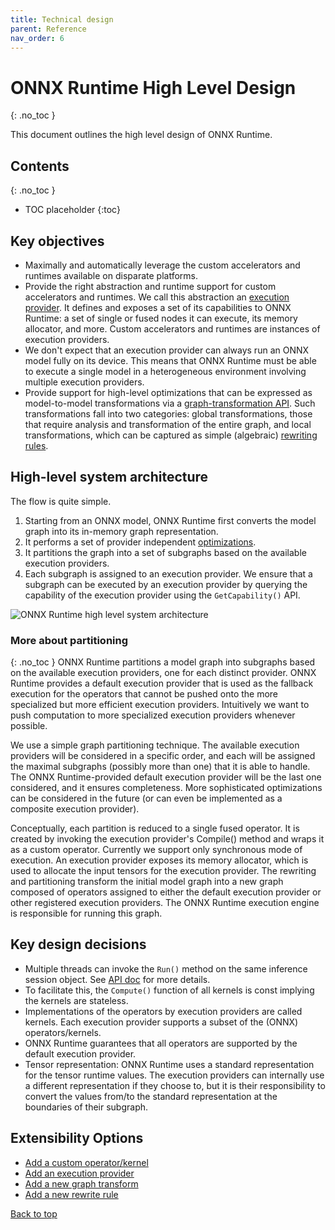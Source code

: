 ```yaml
---
title: Technical design
parent: Reference
nav_order: 6
---
```


# ONNX Runtime High Level Design
{: .no_toc }

This document outlines the high level design of ONNX Runtime.

## Contents
{: .no_toc }

* TOC placeholder
{:toc}

## Key objectives

* Maximally and automatically leverage the custom accelerators and runtimes
available on disparate platforms.
* Provide the right abstraction and runtime support for custom accelerators and
runtimes. We call this abstraction an [execution
provider](https://github.com/microsoft/onnxruntime/tree/master/include//onnxruntime/core/framework/execution_provider.h). It defines and exposes a set of
its capabilities to ONNX Runtime: a set of single or fused nodes it can
execute, its memory allocator, and more. Custom accelerators and runtimes are
instances of execution providers.
* We don't expect that an execution provider can always run an ONNX model fully
on its device. This means that ONNX Runtime must be able to execute a single
model in a heterogeneous environment involving multiple execution providers.
* Provide support for high-level optimizations that can be expressed as
model-to-model transformations via a [graph-transformation
API](https://github.com/microsoft/onnxruntime/tree/master/include//onnxruntime/core/optimizer/graph_transformer.h). Such
transformations fall into two categories: global transformations, those that
require analysis and transformation of the entire graph, and local
transformations, which can be captured as simple (algebraic) [rewriting
rules](https://github.com/microsoft/onnxruntime/tree/master/include//onnxruntime/core/optimizer/rewrite_rule.h).

## High-level system architecture

The flow is quite simple.
1. Starting from an ONNX model, ONNX Runtime first
converts the model graph into its in-memory graph representation.
2. It performs a set of provider independent [optimizations](../performance/graph-optimizations).
3. It partitions the graph into a set of subgraphs based on the available execution providers.
4. Each subgraph is assigned to an execution provider. We ensure that a subgraph can be executed by an execution provider by querying the capability of the execution provider using the `GetCapability()` API.

![ONNX Runtime high level system architecture](https://azurecomcdn.azureedge.net/mediahandler/acomblog/media/Default/blog/228d22d3-6e3e-48b1-811c-1d48353f031c.png)

### More about partitioning
{: .no_toc }
ONNX Runtime partitions a model graph into subgraphs based on the available execution providers, one for each distinct provider. ONNX Runtime provides a default execution provider that is used as the fallback execution for the
operators that cannot be pushed onto the more specialized but more efficient execution providers. Intuitively we want to push computation to more specialized execution providers whenever possible.

We use a simple graph partitioning technique. The available execution providers will be considered in a specific order, and each will be assigned the maximal subgraphs (possibly more than one) that it is able to handle. The ONNX Runtime-provided default execution provider will be the last one considered, and it ensures completeness. More sophisticated optimizations can be considered in the future (or can even be implemented as a composite execution provider).

Conceptually, each partition is reduced to a single fused operator. It is created by invoking the execution provider's Compile() method and wraps it as a custom operator. Currently we support only synchronous mode of execution. An execution provider exposes its memory allocator, which is used to allocate the input tensors for the execution provider. The rewriting and partitioning transform the initial model graph into a new graph composed of operators assigned to either the default execution provider or other registered execution providers. The ONNX Runtime execution engine is responsible for running this graph.

## Key design decisions

* Multiple threads can invoke the `Run()` method on the same
inference session object. See [API doc](../get-started/with-c.md) for more details.
* To facilitate this, the `Compute()` function of all kernels is const
implying the kernels are stateless.
* Implementations of the operators by execution providers are called
kernels. Each execution provider supports a subset of the (ONNX)
operators/kernels.
* ONNX Runtime guarantees that all operators are supported by the default
execution provider.
* Tensor representation: ONNX Runtime uses a standard representation for
the tensor runtime values. The execution providers can internally use a
different representation if they choose to, but it is their responsibility to convert the values from/to the standard representation at the boundaries of their subgraph.

## Extensibility Options

* [Add a custom operator/kernel](operators/add-custom-op.md)
* [Add an execution provider](../execution-providers/add-execution-provider.md)
* [Add a new graph transform](https://github.com/microsoft/onnxruntime/tree/master/include//onnxruntime/core/optimizer/graph_transformer.h)
* [Add a new rewrite rule](https://github.com/microsoft/onnxruntime/tree/master/include//onnxruntime/core/optimizer/rewrite_rule.h)

<p><a href="#">Back to top</a></p>